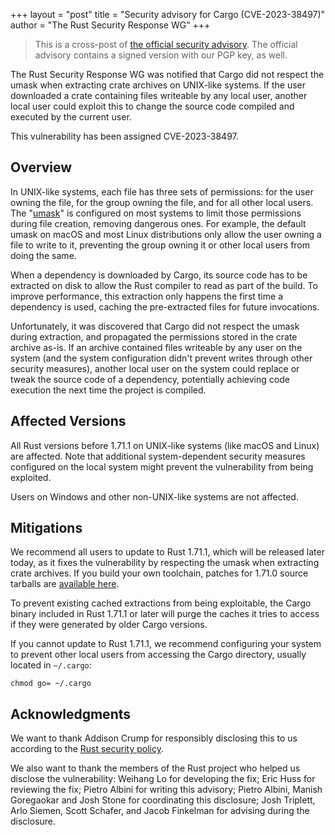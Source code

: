 +++
layout = "post"
title = "Security advisory for Cargo (CVE-2023-38497)"
author = "The Rust Security Response WG"
+++

> This is a cross-post of [the official security advisory][advisory]. The
> official advisory contains a signed version with our PGP key, as well.

[advisory]: https://groups.google.com/g/rustlang-security-announcements/c/PEZQleQ6IUY

The Rust Security Response WG was notified that Cargo did not respect the umask
when extracting crate archives on UNIX-like systems. If the user downloaded a
crate containing files writeable by any local user, another local user could
exploit this to change the source code compiled and executed by the current
user.

This vulnerability has been assigned CVE-2023-38497.

## Overview

In UNIX-like systems, each file has three sets of permissions: for the user
owning the file, for the group owning the file, and for all other local users.
The "[umask][1]" is configured on most systems to limit those permissions
during file creation, removing dangerous ones. For example, the default umask
on macOS and most Linux distributions only allow the user owning a file to
write to it, preventing the group owning it or other local users from doing the
same.

When a dependency is downloaded by Cargo, its source code has to be extracted
on disk to allow the Rust compiler to read as part of the build. To improve
performance, this extraction only happens the first time a dependency is used,
caching the pre-extracted files for future invocations.

Unfortunately, it was discovered that Cargo did not respect the umask during
extraction, and propagated the permissions stored in the crate archive as-is.
If an archive contained files writeable by any user on the system (and the
system configuration didn't prevent writes through other security measures),
another local user on the system could replace or tweak the source code of a
dependency, potentially achieving code execution the next time the project is
compiled.

## Affected Versions

All Rust versions before 1.71.1 on UNIX-like systems (like macOS and Linux) are
affected. Note that additional system-dependent security measures configured on
the local system might prevent the vulnerability from being exploited.

Users on Windows and other non-UNIX-like systems are not affected.

## Mitigations

We recommend all users to update to Rust 1.71.1, which will be released later
today, as it fixes the vulnerability by respecting the umask when extracting
crate archives. If you build your own toolchain, patches for 1.71.0 source
tarballs are [available here][2].

To prevent existing cached extractions from being exploitable, the Cargo binary
included in Rust 1.71.1 or later will purge the caches it tries to access if
they were generated by older Cargo versions.

If you cannot update to Rust 1.71.1, we recommend configuring your system to
prevent other local users from accessing the Cargo directory, usually located
in `~/.cargo`:

```
chmod go= ~/.cargo
```

## Acknowledgments

We want to thank Addison Crump for responsibly disclosing this to us according
to the [Rust security policy][3].

We also want to thank the members of the Rust project who helped us disclose
the vulnerability: Weihang Lo for developing the fix; Eric Huss for reviewing
the fix; Pietro Albini for writing this advisory; Pietro Albini, Manish
Goregaokar and Josh Stone for coordinating this disclosure; Josh Triplett, Arlo
Siemen, Scott Schafer, and Jacob Finkelman for advising during the disclosure.

[1]: https://en.wikipedia.org/wiki/Umask
[2]: https://github.com/rust-lang/wg-security-response/tree/main/patches/CVE-2023-38497
[3]: https://www.rust-lang.org/policies/security
